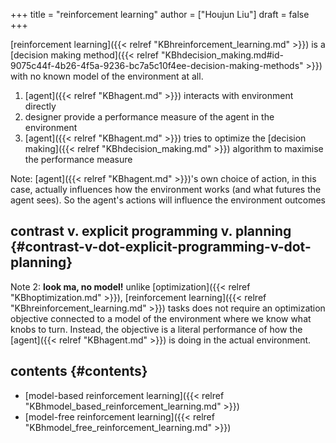 +++
title = "reinforcement learning"
author = ["Houjun Liu"]
draft = false
+++

[reinforcement learning]({{< relref "KBhreinforcement_learning.md" >}}) is a [decision making method]({{< relref "KBhdecision_making.md#id-9075c44f-4b26-4f5a-9236-bc7a5c10f4ee-decision-making-methods" >}}) with no known model of the environment at all.

1.  [agent]({{< relref "KBhagent.md" >}}) interacts with environment directly
2.  designer provide a performance measure of the agent in the environment
3.  [agent]({{< relref "KBhagent.md" >}}) tries to optimize the [decision making]({{< relref "KBhdecision_making.md" >}}) algorithm to maximise the performance measure

Note: [agent]({{< relref "KBhagent.md" >}})'s own choice of action, in this case, actually influences how the environment works (and what futures the agent sees). So the agent's actions will influence the environment outcomes


## contrast v. explicit programming v. planning {#contrast-v-dot-explicit-programming-v-dot-planning}

Note 2: **look ma, no model!** unlike [optimization]({{< relref "KBhoptimization.md" >}}), [reinforcement learning]({{< relref "KBhreinforcement_learning.md" >}}) tasks does not require an optimization objective connected to a model of the environment where we know what knobs to turn. Instead, the objective is a literal performance of how the [agent]({{< relref "KBhagent.md" >}}) is doing in the actual environment.


## contents {#contents}

-   [model-based reinforcement learning]({{< relref "KBhmodel_based_reinforcement_learning.md" >}})
-   [model-free reinforcement learning]({{< relref "KBhmodel_free_reinforcement_learning.md" >}})
